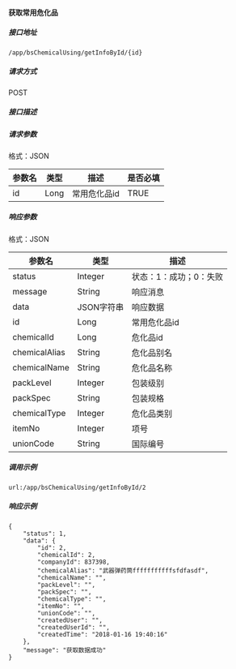 #### 获取常用危化品

##### 接口地址

```
/app/bsChemicalUsing/getInfoById/{id}
```

##### 请求方式

POST

##### 接口描述

##### 请求参数

格式：JSON

| 参数名 | 类型 | 描述 | 是否必填 |
| --- | --- | --- | --- |
| id| Long | 常用危化品id | TRUE|


##### 响应参数

格式：JSON

| 参数名 | 类型 | 描述 |
| --- | --- | --- |
| status| Integer | 状态：1：成功；0：失败 |
| message| String | 响应消息 |
| data| JSON字符串| 响应数据 |
| id| Long | 常用危化品id | 
| chemicalId| Long | 危化品id |
| chemicalAlias| String | 危化品别名 |
| chemicalName| String | 危化品名称 |
| packLevel| Integer | 包装级别 | 
| packSpec| String | 包装规格| 
| chemicalType| Integer | 危化品类别 | 
| itemNo| Integer | 项号 | 
| unionCode| String | 国际编号 |


##### 调用示例

```
url:/app/bsChemicalUsing/getInfoById/2
```



##### 响应示例

```
{
    "status": 1,
    "data": {
        "id": 2,
        "chemicalId": 2,
        "companyId": 837398,
        "chemicalAlias": "武器弹药筒fffffffffffsfdfasdf",
        "chemicalName": "",
        "packLevel": "",
        "packSpec": "",
        "chemicalType": "",
        "itemNo": "",
        "unionCode": "",
        "createdUser": "",
        "createdUserId": "",
        "createdTime": "2018-01-16 19:40:16"
    },
    "message": "获取数据成功"
}
```

